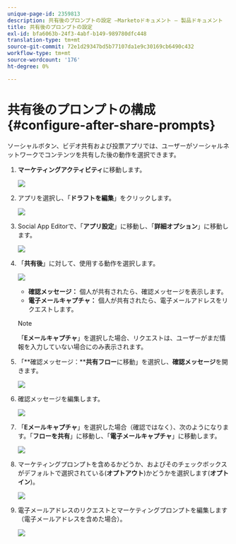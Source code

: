 ```yaml
---
unique-page-id: 2359813
description: 共有後のプロンプトの設定 —Marketoドキュメント — 製品ドキュメント
title: 共有後のプロンプトの設定
exl-id: bfa6063b-24f3-4abf-b149-989780dfc448
translation-type: tm+mt
source-git-commit: 72e1d29347bd5b77107da1e9c30169cb6490c432
workflow-type: tm+mt
source-wordcount: '176'
ht-degree: 0%

---
```


# 共有後のプロンプトの構成{#configure-after-share-prompts}

ソーシャルボタン、ビデオ共有および投票アプリでは、ユーザーがソーシャルネットワークでコンテンツを共有した後の動作を選択できます。

1. **マーケティングアクティビティ**&#x200B;に移動します。

   ![](assets/ma.png)

1. アプリを選択し、「**ドラフトを編集**」をクリックします。

   ![](assets/image2015-4-21-12-3a1-3a11.png)

1. Social App Editorで、「**アプリ設定**」に移動し、「**詳細オプション**」に移動します。

   ![](assets/image2015-4-21-12-3a10-3a54.png)

1. 「**共有後**」に対して、使用する動作を選択します。

   ![](assets/image2015-4-21-12-3a18-3a32.png)

   * **確認メッセージ：** 個人が共有されたら、確認メッセージを表示します。
   * **電子メールキャプチャ：** 個人が共有されたら、電子メールアドレスをリクエストします。

   >[!NOTE]
   >
   >「**Eメールキャプチャ**」を選択した場合、リクエストは、ユーザーがまだ情報を入力していない場合にのみ表示されます。

1. 「**確認メッセージ：****共有フロー**&#x200B;に移動」を選択し、**確認メッセージ**&#x200B;を開きます。

   ![](assets/image2015-4-21-12-3a26-3a10.png)

1. 確認メッセージを編集します。

   ![](assets/image2015-4-21-12-3a31-3a41.png)

1. 「**Eメールキャプチャ**」を選択した場合（確認ではなく）、次のようになります。「**フローを共有**」に移動し、「**電子メールキャプチャ**」に移動します。

   ![](assets/image2015-4-21-12-3a46-3a15.png)

1. マーケティングプロンプトを含めるかどうか、およびそのチェックボックスがデフォルトで選択されている(**オプトアウト**)かどうかを選択します(**オプトイン**)。

   ![](assets/image2015-4-21-12-3a48-3a51.png)

1. 電子メールアドレスのリクエストとマーケティングプロンプトを編集します（電子メールアドレスを含めた場合）。

   ![](assets/image2015-4-21-12-3a52-3a49.png)
